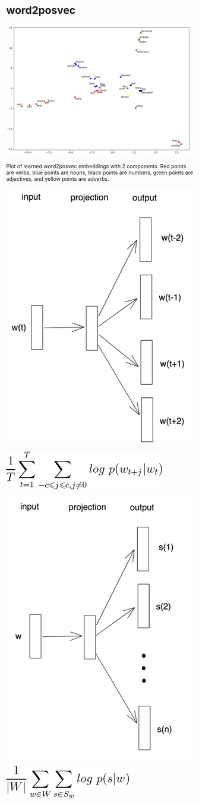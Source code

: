 # word2posvec

![Results](resources/brown.top5k.dim2.png)

Plot of learned word2posvec embeddings with 2 components. Red points are verbs, blue points are nouns, black points are 
numbers, green points are adjectives, and yellow points are adverbs.

<img src="resources/word2vec.png" alt="word2vec" width="500"/>

![\frac{1}{T}\sum_{t=1}^{T}\sum_{-c \leqslant j \leqslant c, j \neq 0}log \ p(w_{t+j}|w_{t})](resources/eqn1.png)

<img src="resources/word2posvec.png" alt="word2posvec" width="500"/>

![\frac{1}{\left | W \right |}\sum_{w \in W}\sum_{s \in S_{w}}log \ p(s|w)](resources/eqn2.png)